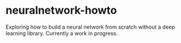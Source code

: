 # neuralnetwork-howto
Exploring how to build a neural network from scratch without a deep learning library. Currently a work in progress.